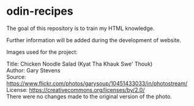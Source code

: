 # odin-recipes

The goal of this repository is to train my HTML knowledge.

Further information will be added during the development of
website.


Images used for the project:

Title: Chicken Noodle Salad (Kyat Tha Khauk Swe' Thouk) <br>
Author: Gary Stevens <br>
Source: https://www.flickr.com/photos/garysoup/10451433033/in/photostream/ <br>
License: https://creativecommons.org/licenses/by/2.0/ <br>
There were no changes made to the original version of the photo. <br>

